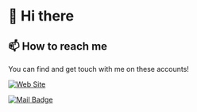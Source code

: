 # 👋 Hi there
## 📫 How to reach me
You can find and get touch with me on these accounts!

[![Web Site](https://img.shields.io/badge/linkedin-go%20to%20website-blue?style=for-the-badge&logo=linkedin)](https://www.linkedin.com/in/erdinccurebal/)

[![Mail Badge](https://img.shields.io/badge/erdinccurebal@hotmail.com-contact%20me%20on%20mail-blue?style=for-the-badge&logo=gmail)](mailto:erdinccurebal@hotmail.com)
